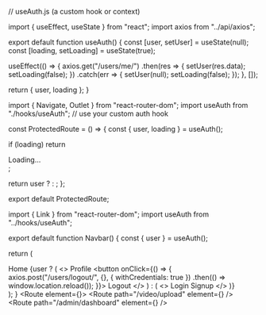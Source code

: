 
// useAuth.js (a custom hook or context)

import { useEffect, useState } from "react";
import axios from "../api/axios";

export default function useAuth() {
  const [user, setUser] = useState(null);
  const [loading, setLoading] = useState(true);

  useEffect(() => {
    axios.get("/users/me/")
      .then(res => {
        setUser(res.data);
        setLoading(false);
      })
      .catch(err => {
        setUser(null);
        setLoading(false);
      });
  }, []);

  return { user, loading };
}



import { Navigate, Outlet } from "react-router-dom";
import useAuth from "./hooks/useAuth"; // use your custom auth hook

const ProtectedRoute = () => {
  const { user, loading } = useAuth();

  if (loading) return <div>Loading...</div>;

  return user ? <Outlet /> : <Navigate to="/users/login" />;
};

export default ProtectedRoute;


import { Link } from "react-router-dom";
import useAuth from "../hooks/useAuth";

export default function Navbar() {
  const { user } = useAuth();

  return (
    <nav>
      <Link to="/">Home</Link>
      {user ? (
        <>
          <Link to="/profile">Profile</Link>
          <button onClick={() => {
            axios.post("/users/logout/", {}, { withCredentials: true })
              .then(() => window.location.reload());
          }}>
            Logout
          </button>
        </>
      ) : (
        <>
          <Link to="/users/login">Login</Link>
          <Link to="/users/signup">Signup</Link>
        </>
      )}
    </nav>
  );
}
<Route element={<ProtectedRoute />}>
  <Route path="/video/upload" element={<UploadPage />} />
  <Route path="/admin/dashboard" element={<AdminDashboard />} />
</Route>

